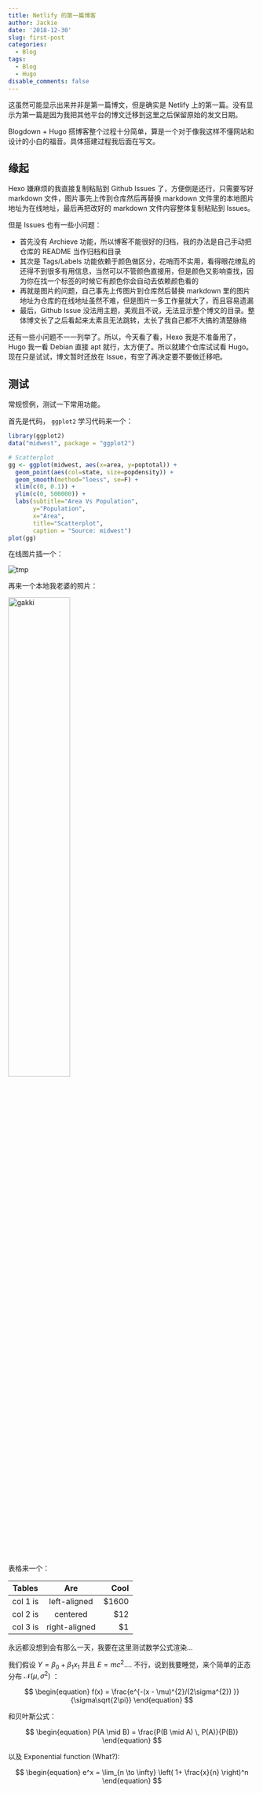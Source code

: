 ```yaml
---
title: Netlify 的第一篇博客
author: Jackie
date: '2018-12-30'
slug: first-post
categories:
  - Blog
tags:
  - Blog
  - Hugo
disable_comments: false
---
```


这虽然可能显示出来并非是第一篇博文，但是确实是 Netlify 上的第一篇。没有显示为第一篇是因为我把其他平台的博文迁移到这里之后保留原始的发文日期。

Blogdown + Hugo 搭博客整个过程十分简单，算是一个对于像我这样不懂网站和设计的小白的福音。具体搭建过程我后面在写文。

## 缘起

Hexo 嫌麻烦的我直接复制粘贴到 Github Issues 了，方便倒是还行，只需要写好 markdown 文件，图片事先上传到仓库然后再替换 markdown 文件里的本地图片地址为在线地址，最后再把改好的 markdown 文件内容整体复制粘贴到 Issues。

但是 Issues 也有一些小问题：

- 首先没有 Archieve 功能，所以博客不能很好的归档，我的办法是自己手动把仓库的 README 当作归档和目录
- 其次是 Tags/Labels  功能依赖于颜色做区分，花哨而不实用，看得眼花缭乱的还得不到很多有用信息，当然可以不管颜色直接用，但是颜色又影响查找，因为你在找一个标签的时候它有颜色你会自动去依赖颜色看的
- 再就是图片的问题，自己事先上传图片到仓库然后替换 markdown 里的图片地址为仓库的在线地址虽然不难，但是图片一多工作量就大了，而且容易遗漏
- 最后，Github Issue 没法用主题，美观且不说，无法显示整个博文的目录。整体博文长了之后看起来太素且无法跳转，太长了我自己都不大搞的清楚脉络

还有一些小问题不一一列举了。所以，今天看了看，Hexo 我是不准备用了，Hugo 我一看 Debian 直接 apt 就行，太方便了。所以就建个仓库试试看 Hugo。现在只是试试，博文暂时还放在 Issue，有空了再决定要不要做迁移吧。

## 测试

常规惯例，测试一下常用功能。

首先是代码， `ggplot2` 学习代码来一个：

```r
library(ggplot2)
data("midwest", package = "ggplot2")

# Scatterplot
gg <- ggplot(midwest, aes(x=area, y=poptotal)) + 
  geom_point(aes(col=state, size=popdensity)) + 
  geom_smooth(method="loess", se=F) + 
  xlim(c(0, 0.1)) + 
  ylim(c(0, 500000)) + 
  labs(subtitle="Area Vs Population", 
       y="Population", 
       x="Area", 
       title="Scatterplot", 
       caption = "Source: midwest")
plot(gg)
```

在线图片插一个：

![tmp](https://i.imgur.com/Hc4gij4.jpg)

再来一个本地我老婆的照片：

<img src="/post/2018-12-30-first-post_files/gakki.jpeg" alt="gakki" width="50%" height="50%"/>

表格来一个：

| Tables   |      Are      |  Cool |
|----------|:-------------:|------:|
| col 1 is |  left-aligned | $1600 |
| col 2 is |    centered   |   $12 |
| col 3 is | right-aligned |    $1 |

永远都没想到会有那么一天，我要在这里测试数学公式渲染...

我们假设 $Y = \beta_0 + \beta_1x_1$ 并且 $E = mc^2$.... 不行，说到我要睡觉，来个简单的正态分布 $\mathcal{N}(\mu, \sigma^2 )$ ：

$$
\begin{equation}
f(x) = \frac{e^{-(x - \mu)^{2}/(2\sigma^{2}) }} {\sigma\sqrt{2\pi}}
\end{equation}
$$

和贝叶斯公式：

$$
\begin{equation}
P(A \mid B) = \frac{P(B \mid A) \, P(A)}{P(B)} 
\end{equation}
$$

以及 Exponential function (What?):

$$
\begin{equation}
e^x = \lim_{n \to \infty} \left( 1+ \frac{x}{n} \right)^n
\end{equation}
$$
